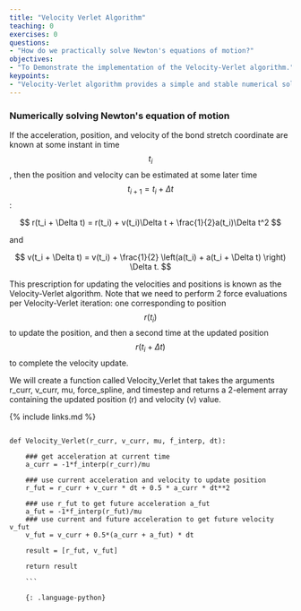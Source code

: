 ```yaml
---
title: "Velocity Verlet Algorithm"
teaching: 0
exercises: 0
questions:
- "How do we practically solve Newton's equations of motion?"
objectives:
- "To Demonstrate the implementation of the Velocity-Verlet algorithm."
keypoints:
- "Velocity-Verlet algorithm provides a simple and stable numerical solution to Newton's equations of motion.  We can validate our implementation against the exactly-solvable dynamics of a classical harmonic oscillator."
---
```


<script type="text/javascript" async
  src="https://cdnjs.cloudflare.com/ajax/libs/mathjax/2.7.7/MathJax.js?config=TeX-MML-AM_CHTML">
</script>

 <script src="https://unpkg.com/ngl@0.10.4/dist/ngl.js"></script>

### Numerically solving Newton's equation of motion
If the acceleration, position, and velocity of the bond stretch coordinate are known at some instant in time $$ t_i $$, then the position and velocity can be estimated at some later time $$ t_{i+1} = t_i + \Delta t $$:

$$ r(t_i + \Delta t) = r(t_i) + v(t_i)\Delta t + \frac{1}{2}a(t_i)\Delta t^2 $$

and

$$ v(t_i + \Delta t) = v(t_i) + \frac{1}{2} \left(a(t_i) + a(t_i + \Delta t)  \right) \Delta t. $$

This prescription for updating the velocities and positions is known as the Velocity-Verlet algorithm.
Note that we need to perform 2 force evaluations per Velocity-Verlet iteration: one corresponding to position $$ r(t_i) $$ to update the position, and then a second time at the updated position $$ r(t_i + \Delta t) $$ to complete the velocity update.

We will create a function called Velocity_Verlet that takes the arguments r_curr, v_curr, mu, force_spline, and timestep and returns a 2-element array containing the updated position (r) and velocity (v) value.


{% include links.md %}

```

def Velocity_Verlet(r_curr, v_curr, mu, f_interp, dt):
    
    ### get acceleration at current time
    a_curr = -1*f_interp(r_curr)/mu
    
    ### use current acceleration and velocity to update position
    r_fut = r_curr + v_curr * dt + 0.5 * a_curr * dt**2
    
    ### use r_fut to get future acceleration a_fut
    a_fut = -1*f_interp(r_fut)/mu
    ### use current and future acceleration to get future velocity v_fut
    v_fut = v_curr + 0.5*(a_curr + a_fut) * dt
    
    result = [r_fut, v_fut]
    
    return result
    
    ```
    
    {: .language-python}
